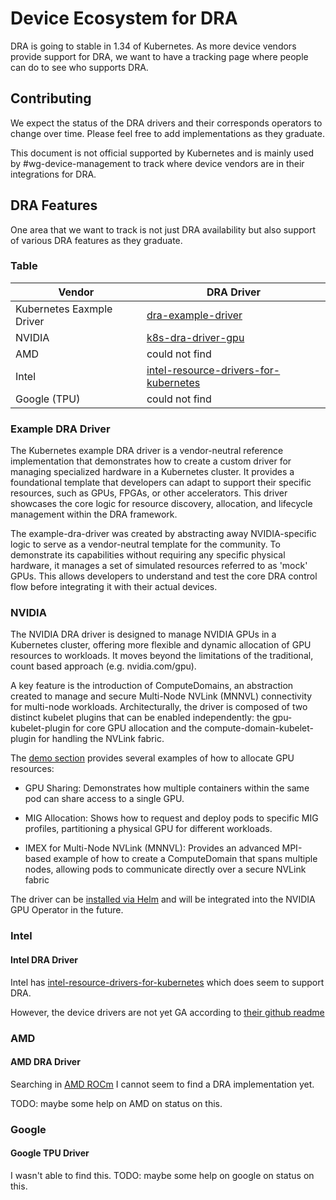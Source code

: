 # Device Ecosystem for DRA

DRA is going to stable in 1.34 of Kubernetes. As more device vendors provide support for DRA, we want to have a tracking page where people can do to see who supports DRA.

## Contributing

We expect the status of the DRA drivers and their corresponds operators to change over time. Please feel free to add implementations as they graduate.

This document is not official supported by Kubernetes and is mainly used by #wg-device-management to track where device vendors are in their integrations for DRA.

## DRA Features

One area that we want to track is not just DRA availability but also support of various DRA features as they graduate.

### Table

| Vendor  | DRA Driver
|---------|------------
| Kubernetes Eaxmple Driver  | [dra-example-driver](https://github.com/kubernetes-sigs/dra-example-driver)
| NVIDIA  | [k8s-dra-driver-gpu](https://github.com/NVIDIA/k8s-dra-driver-gpu)
| AMD     | could not find
| Intel   | [intel-resource-drivers-for-kubernetes](https://github.com/intel/intel-resource-drivers-for-kubernetes)
| Google (TPU)  | could not find


### Example DRA Driver
The Kubernetes example DRA driver is a vendor-neutral reference implementation that demonstrates how to create a custom driver for managing specialized hardware in a Kubernetes cluster. It provides a foundational template that developers can adapt to support their specific resources, such as GPUs, FPGAs, or other accelerators. This driver showcases the core logic for resource discovery, allocation, and lifecycle management within the DRA framework.

The example-dra-driver was created by abstracting away NVIDIA-specific logic to serve as a vendor-neutral template for the community. To demonstrate its capabilities without requiring any specific physical hardware, it manages a set of simulated resources referred to as 'mock' GPUs. This allows developers to understand and test the core DRA control flow before integrating it with their actual devices.


### NVIDIA

The NVIDIA DRA driver is designed to manage NVIDIA GPUs in a Kubernetes cluster, offering more flexible and dynamic allocation of GPU resources to workloads. It moves beyond the limitations of the traditional, count based approach (e.g. nvidia.com/gpu).

A key feature is the introduction of ComputeDomains, an abstraction created to manage and secure Multi-Node NVLink (MNNVL) connectivity for  multi-node workloads. Architecturally, the driver is composed of two distinct kubelet plugins that can be enabled independently: the gpu-kubelet-plugin for core GPU allocation and the compute-domain-kubelet-plugin for handling the NVLink fabric.

The [demo section](https://github.com/NVIDIA/k8s-dra-driver-gpu/tree/main/demo/specs) provides several examples of how to allocate GPU resources:

- GPU Sharing: Demonstrates how multiple containers within the same pod can share access to a single GPU.

- MIG Allocation: Shows how to request and deploy pods to specific MIG profiles, partitioning a physical GPU for different workloads.

- IMEX for Multi-Node NVLink (MNNVL): Provides an advanced MPI-based example of how to create a ComputeDomain that spans multiple nodes, allowing pods to communicate directly over a secure NVLink fabric

The driver can be [installed via Helm](https://github.com/NVIDIA/k8s-dra-driver-gpu/blob/main/README.md#installation) and will be integrated into the NVIDIA GPU Operator in the future.

### Intel

#### Intel DRA Driver

Intel has [intel-resource-drivers-for-kubernetes](https://github.com/intel/intel-resource-drivers-for-kubernetes) which does seem to support DRA.

However, the device drivers are not yet GA according to [their github readme](https://github.com/intel/intel-resource-drivers-for-kubernetes?tab=readme-ov-file#intel-resource-drivers-for-kubernetes)

### AMD

#### AMD DRA Driver

Searching in [AMD ROCm](https://github.com/ROCm) I cannot seem to find a DRA implementation yet.

TODO: maybe some help on AMD on status on this.

### Google

#### Google TPU Driver

I wasn't able to find this. TODO: maybe some help on google on status on this.
